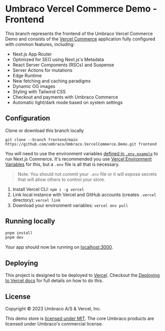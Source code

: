 # Umbraco Vercel Commerce Demo - Frontend

This branch represents the frontend of the Umbraco Vercel Commerce Demo and consists of the [Vercel Commerce](https://github.com/vercel/commerce) application fully configured with common features, including:

- Next.js App Router
- Optimized for SEO using Next.js's Metadata
- React Server Components (RSCs) and Suspense
- Server Actions for mutations
- Edge Runtime
- New fetching and caching paradigms
- Dynamic OG images
- Styling with Tailwind CSS
- Checkout and payments with Umbraco Commerce
- Automatic light/dark mode based on system settings

## Configuration

Clone or download this branch locally 

````
git clone --branch frontend/main https://github.com/umbraco/Umbraco.VercelCommerce.Demo.git frontend
````

You will need to use the environment variables [defined in `.env.example`](.env.example) to run Next.js Commerce. It's recommended you use [Vercel Environment Variables](https://vercel.com/docs/concepts/projects/environment-variables) for this, but a `.env` file is all that is necessary.

> Note: You should not commit your `.env` file or it will expose secrets that will allow others to control your store.

1. Install Vercel CLI: `npm i -g vercel`
2. Link local instance with Vercel and GitHub accounts (creates `.vercel` directory): `vercel link`
3. Download your environment variables: `vercel env pull`

## Running locally

```bash
pnpm install
pnpm dev
```

Your app should now be running on [localhost:3000](http://localhost:3000/).

## Deploying

This project is designed to be deployed to [Vercel](https://vercel.com). Checkout the [Deploying to Vercel docs](https://vercel.com/docs/concepts/deployments/overview) for full details on how to do this.

## License

Copyright © 2023 Umbraco A/S & Vercel, Inc.

This demo store is [licensed under MIT](LICENSE.md). The core Umbraco products are licensed under Umbraco's commercial license.